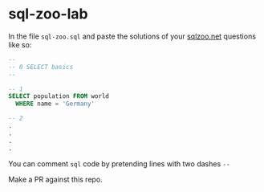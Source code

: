 # sql-zoo-lab

In the file `sql-zoo.sql` and paste the solutions of your [sqlzoo.net](https://sqlzoo.net/wiki/SQL_Tutorial) questions like so:

```sql
--
-- 0 SELECT basics
--

-- 1
SELECT population FROM world
  WHERE name = 'Germany'

-- 2
.
.
.
.

```

You can comment `sql` code by pretending lines with two dashes `--`

Make a PR against this repo.
